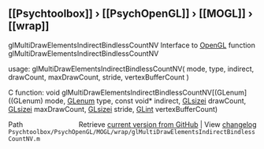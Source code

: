 ## [[Psychtoolbox]] &#8250; [[PsychOpenGL]] &#8250; [[MOGL]] &#8250; [[wrap]]

glMultiDrawElementsIndirectBindlessCountNV  Interface to [OpenGL](OpenGL) function glMultiDrawElementsIndirectBindlessCountNV  
  
usage:  glMultiDrawElementsIndirectBindlessCountNV( mode, type, indirect, drawCount, maxDrawCount, stride, vertexBufferCount )  
  
C function:  void glMultiDrawElementsIndirectBindlessCountNV[(GLenum]((GLenum) mode, [GLenum](GLenum) type, const void\* indirect, [GLsizei](GLsizei) drawCount, [GLsizei](GLsizei) maxDrawCount, [GLsizei](GLsizei) stride, [GLint](GLint) vertexBufferCount)  




<div class="code_header" style="text-align:right;">
  <span style="float:left;">Path&nbsp;&nbsp;</span> <span class="counter">Retrieve <a href=
  "https://raw.github.com/Psychtoolbox-3/Psychtoolbox-3/beta/Psychtoolbox/PsychOpenGL/MOGL/wrap/glMultiDrawElementsIndirectBindlessCountNV.m">current version from GitHub</a> | View <a href=
  "https://github.com/Psychtoolbox-3/Psychtoolbox-3/commits/beta/Psychtoolbox/PsychOpenGL/MOGL/wrap/glMultiDrawElementsIndirectBindlessCountNV.m">changelog</a></span>
</div>
<div class="code">
  <code>Psychtoolbox/PsychOpenGL/MOGL/wrap/glMultiDrawElementsIndirectBindlessCountNV.m</code>
</div>

